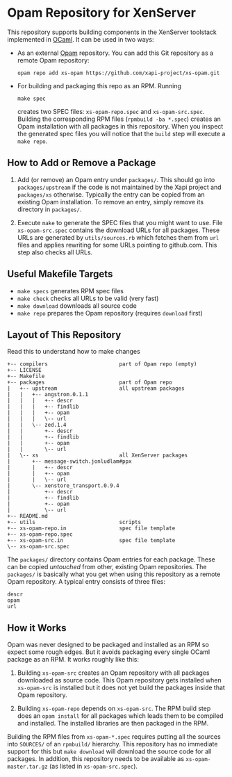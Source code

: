 
# Opam Repository for XenServer

This repository supports building components in the XenServer toolstack
implemented in [OCaml]. It can be used in two ways:

* As an external [Opam] repository.  You can add this Git repository as a
  remote Opam repository:

  ```
  opam repo add xs-opam https://github.com/xapi-project/xs-opam.git
  ```

* For building and packaging this repo as an RPM.  Running

  ```
  make spec
  ```

  creates two SPEC files: `xs-opam-repo.spec` and `xs-opam-src.spec`.
  Building the corresponding RPM files (`rpmbuild -ba *.spec`) creates
  an Opam installation with all packages in this repository. When you
  inspect the generated spec files you will notice that the `build` step
  will execute a `make repo`.

## How to Add or Remove a Package

1.  Add (or remove) an Opam entry under `packages/`. This should go into
    `packages/upstream` if the code is not maintained by the Xapi
    project and `packages/xs` otherwise. Typically the entry can be
    copied from an existing Opam installation. To remove an entry,
    simply remove its directory in `packages/`.

2.  Execute `make` to generate the SPEC files that you might want
    to use. File `xs-opam-src.spec` contains the download URLs for all
    packages. These URLs are generated by `utils/sources.rb` which
    fetches them from `url` files and applies rewriting for some
    URLs pointing to github.com. This step also checks all URLs.

## Useful Makefile Targets

*   `make specs` generates RPM spec files
*   `make check` checks all URLs to be valid (very fast)
*   `make download` downloads all source code
*   `make repo` prepares the Opam repository (requires `download` first)

## Layout of This Repository

Read this to understand how to make changes

    +-- compilers                       part of Opam repo (empty)
    +-- LICENSE
    +-- Makefile
    +-- packages                        part of Opam repo
    |   +-- upstream                    all upstream packages
    |   |   +-- angstrom.0.1.1
    |   |   |   +-- descr
    |   |   |   +-- findlib
    |   |   |   +-- opam
    |   |   |   \-- url
    |   |   \-- zed.1.4
    |   |       +-- descr
    |   |       +-- findlib
    |   |       +-- opam
    |   |       \-- url
    |   \-- xs                          all XenServer packages
    |       +-- message-switch.jonludlam#ppx
    |       |   +-- descr
    |       |   +-- opam
    |       |   \-- url
    |       \-- xenstore_transport.0.9.4
    |           +-- descr
    |           +-- findlib
    |           +-- opam
    |           \-- url
    +-- README.md
    +-- utils                           scripts
    +-- xs-opam-repo.in                 spec file template
    +-- xs-opam-repo.spec
    +-- xs-opam-src.in                  spec file template
    \-- xs-opam-src.spec


The `packages/` directory contains Opam entries for each package. These
can be copied *untouched* from other, existing Opam repositories. The
`packages/` is basically what you get when using this repository as a
remote Opam repository. A typical entry consists of three files:

    descr
    opam
    url

## How it Works

Opam was never designed to be packaged and installed as an RPM so expect
some rough edges. But it avoids packaging every single OCaml package as
an RPM. It works roughly like this:

1. Building `xs-opam-src` creates an Opam repository with all packages
   downloaded as source code. This Opam repository gets installed when
   `xs-opam-src` is installed but it does not yet build the packages
   inside that Opam repository.

2. Building `xs-opam-repo` depends on `xs-opam-src`. The RPM build step
   does an `opam install` for all packages which leads them to be
   compiled and installed. The installed libraries are then packaged in
   the RPM.

Building the RPM files from `xs-opam-*.spec` requires putting all the
sources into `SOURCES/` of an `rpmbuild/` hierarchy. This repository has
no immediate support for this but `make download` will download the
source code for all packages. In addition, this repository needs to be
available as `xs-opam-master.tar.gz` (as listed in `xs-opam-src.spec`).

[Opam]:   http://opam.ocaml.org
[OCaml]:  http:/ocaml.org

